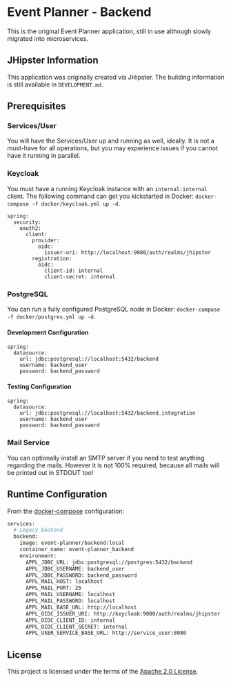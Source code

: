 # Event Planner - Backend

This is the original Event Planner application, still in use although slowly migrated into
microservices.

## JHipster Information

This application was originally created via JHipster. The building information is still available
in `DEVELOPMENT.md`.

## Prerequisites

### Services/User

You will have the Services/User up and running as well, ideally. It is not a must-have for all
operations, but you may experience issues if you cannot have it running in parallel.

### Keycloak

You must have a running Keycloak instance with an `internal:internal` client. The following command
can get you kickstarted in Docker: `docker-compose -f docker/keycloak.yml up -d`.

```
spring:
  security:
    oauth2:
      client:
        provider:
          oidc:
            issuer-uri: http://localhost:9080/auth/realms/jhipster
        registration:
          oidc:
            client-id: internal
            client-secret: internal
```

### PostgreSQL

You can run a fully configured PostgreSQL node in
Docker: `docker-compose -f docker/postgres.yml up -d`.

#### Development Configuration

```
spring:
  datasource:
    url: jdbc:postgresql://localhost:5432/backend
    username: backend_user
    password: backend_password
```

#### Testing Configuration

```
spring:
  datasource:
    url: jdbc:postgresql://localhost:5432/backend_integration
    username: backend_user
    password: backend_password
```

### Mail Service

You can optionally install an SMTP server if you need to test anything regarding the mails. However
it is not 100% required, because all mails will be printed out in STDOUT too!

## Runtime Configuration

From
the [docker-compose](https://github.com/bbortt/event-planner/blob/canary/docker/event-planner.yml)
configuration:

```dockerfile
services:
  # Legacy Backend
  backend:
    image: event-planner/backend:local
    container_name: event-planner_backend
    environment:
      APPL_JDBC_URL: jdbc:postgresql://postgres:5432/backend
      APPL_JDBC_USERNAME: backend_user
      APPL_JDBC_PASSWORD: backend_password
      APPL_MAIL_HOST: localhost
      APPL_MAIL_PORT: 25
      APPL_MAIL_USERNAME: localhost
      APPL_MAIL_PASSWORD: localhost
      APPL_MAIL_BASE_URL: http://localhost
      APPL_OIDC_ISSUER_URI: http://keycloak:9080/auth/realms/jhipster
      APPL_OIDC_CLIENT_ID: internal
      APPL_OIDC_CLIENT_SECRET: internal
      APPL_USER_SERVICE_BASE_URL: http://service_user:8080
```

## License

This project is licensed under the terms of
the [Apache 2.0 License](https://github.com/bbortt/event-planner/blob/canary/LICENSE).
